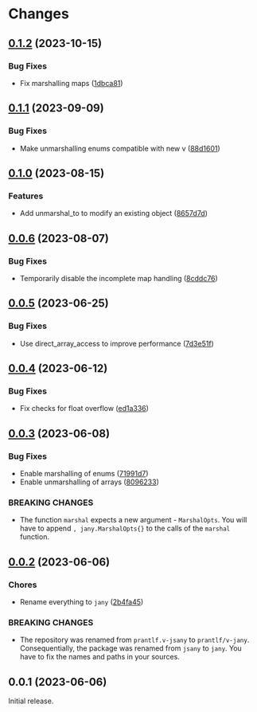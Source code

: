 # Changes 

## [0.1.2](https://github.com/prantlf/v-jany/compare/v0.1.1...v0.1.2) (2023-10-15)

### Bug Fixes

* Fix marshalling maps ([1dbca81](https://github.com/prantlf/v-jany/commit/1dbca81a1dc4ab5abe54de9f8721c2b703b4924d))

## [0.1.1](https://github.com/prantlf/v-jany/compare/v0.1.0...v0.1.1) (2023-09-09)

### Bug Fixes

* Make unmarshalling enums compatible with new v ([88d1601](https://github.com/prantlf/v-jany/commit/88d160152cfde315dbd8ea5dec627eeb24d13aaa))

## [0.1.0](https://github.com/prantlf/v-jany/compare/v0.0.6...v0.1.0) (2023-08-15)

### Features

* Add unmarshal_to to modify an existing object ([8657d7d](https://github.com/prantlf/v-jany/commit/8657d7d0417bc261c9bc08971555bad537747e8f))

## [0.0.6](https://github.com/prantlf/v-jany/compare/v0.0.5...v0.0.6) (2023-08-07)

### Bug Fixes

* Temporarily disable the incomplete map handling ([8cddc76](https://github.com/prantlf/v-jany/commit/8cddc7636754cf3f6a549b5d762a82349ad0fe0e))

## [0.0.5](https://github.com/prantlf/v-jany/compare/v0.0.4...v0.0.5) (2023-06-25)

### Bug Fixes

* Use direct_array_access to improve performance ([7d3e51f](https://github.com/prantlf/v-jany/commit/7d3e51fea3fecaa94aab787a943c3808244f5e78))

## [0.0.4](https://github.com/prantlf/v-jany/compare/v0.0.3...v0.0.4) (2023-06-12)

### Bug Fixes

* Fix checks for float overflow ([ed1a336](https://github.com/prantlf/v-jany/commit/ed1a33627785827aa4749dd9da768ba0d5ddf67c))

## [0.0.3](https://github.com/prantlf/v-jany/compare/v0.0.2...v0.0.3) (2023-06-08)

### Bug Fixes

* Enable marshalling of enums ([71991d7](https://github.com/prantlf/v-jany/commit/71991d7ae0f4c5c851f9277bacb7e7347289b751))
* Enable unmarshalling of arrays ([8096233](https://github.com/prantlf/v-jany/commit/8096233a254ea891b0e68b337248be8b3f51cea0))

### BREAKING CHANGES

* The function `marshal` expects a new argument - `MarshalOpts`. You will have to append `, jany.MarshalOpts{}` to the calls of the `marshal` function.

## [0.0.2](https://github.com/prantlf/v-jany/compare/v0.0.1...v0.0.2) (2023-06-06)

### Chores

* Rename everything to `jany` ([2b4fa45](https://github.com/prantlf/v-jany/commit/2b4fa45fbe0213326e08b8cda37f1e2cd889fa3c))

### BREAKING CHANGES

* The repository was renamed from `prantlf.v-jsany` to `prantlf/v-jany`. Consequentially, the package was renamed from `jsany` to `jany`. You have to fix the names and paths in your sources.

## 0.0.1 (2023-06-06)

Initial release.
